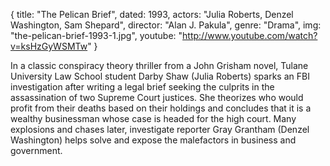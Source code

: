 {
  title: "The Pelican Brief",
  dated: 1993,
  actors: "Julia Roberts, Denzel Washington, Sam Shepard",
  director: "Alan J. Pakula",
  genre: "Drama",
  img: "the-pelican-brief-1993-1.jpg",
  youtube: "http://www.youtube.com/watch?v=ksHzGyWSMTw"
}

In a classic conspiracy theory thriller from a John Grisham novel, Tulane University Law School student Darby Shaw (Julia Roberts) sparks an FBI investigation after writing a legal brief seeking the culprits in the assassination of two Supreme Court justices. She theorizes who would profit from their deaths based on their holdings and concludes that it is a wealthy businessman whose case is headed for the high court. Many explosions and chases later, investigate reporter Gray Grantham (Denzel Washington) helps solve and expose the malefactors in business and government. 